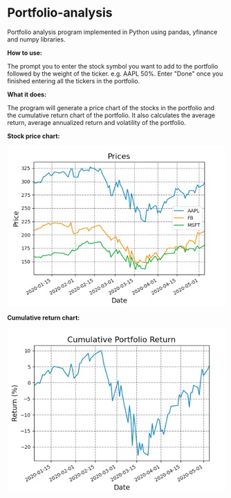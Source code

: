 # Portfolio-analysis

Portfolio analysis program implemented in Python using pandas, yfinance and numpy libraries.

**How to use:**

The prompt you to enter the stock symbol you want to add to the portfolio followed by the weight of the ticker.
e.g. AAPL 50%.
Enter "Done" once you finished entering all the tickers in the portfolio.

**What it does:**

The program will generate a price chart of the stocks in the portfolio and the cumulative return chart of the portfolio.
It also calculates the average return, average annualized return and volatility of the portfolio.

**Stock price chart:**

![Image of price chart](https://github.com/Audreysin/Portfolio-analysis/blob/master/Price%20chart.png)

**Cumulative return chart:**

![Image of cumulative return chart](https://github.com/Audreysin/Portfolio-analysis/blob/master/Cum_return.png)
